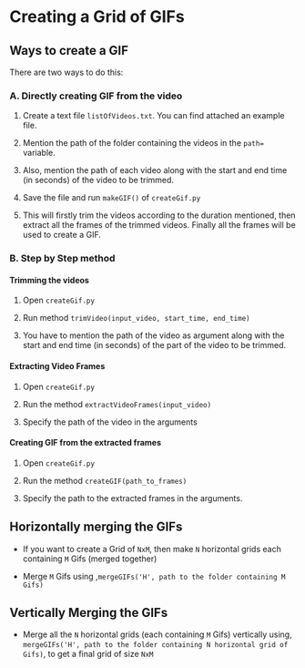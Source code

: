 # Creating a Grid of GIFs

## Ways to create a GIF

There are two ways to do this:

### A. Directly creating GIF from the video

1. Create a text file `listOfVideos.txt`. You can find attached an example file.

2. Mention the path of the folder containing the videos in the `path=` variable.

3. Also, mention the path of each video along with the start and end time (in seconds) of the video to be trimmed.

4. Save the file and run `makeGIF()` of `createGif.py`

5. This will firstly trim the videos according to the duration mentioned, then extract all the frames of the trimmed videos. Finally all the frames will be used to create a GIF.

### B. Step by Step method

#### Trimming the videos

1. Open `createGif.py`

2. Run method `trimVideo(input_video, start_time, end_time)`

3. You have to mention the path of the video as argument along with the start and end time (in seconds) of the part of the video to be trimmed.

#### Extracting Video Frames

1. Open `createGif.py`

2. Run the method `extractVideoFrames(input_video)`

3. Specify the path of the video in the arguments

#### Creating GIF from the extracted frames

1. Open `createGif.py`

2. Run the method `createGIF(path_to_frames)`

3. Specify the path to the extracted frames in the arguments.


## Horizontally merging the GIFs

* If you want to create a Grid of `NxM`, then make `N` horizontal grids each containing `M` Gifs (merged together)

* Merge `M` Gifs using ,`mergeGIFs('H', path to the folder containing M Gifs)`

## Vertically Merging the GIFs

* Merge all the `N` horizontal grids (each containing `M` Gifs) vertically using, `mergeGIFs('H', path to the folder containing N horizontal grid of Gifs)`, to get a final grid of size `NxM`
